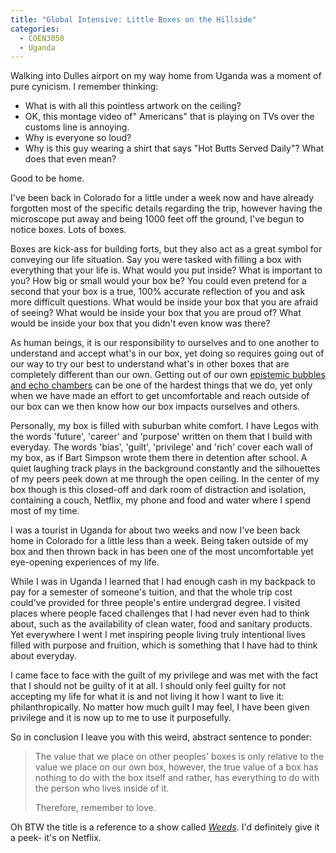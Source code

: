 ```yaml
---
title: "Global Intensive: Little Boxes on the Hillside"
categories:
  - COEN3050
  - Uganda
---
```


Walking into Dulles airport on my way home from Uganda was a moment of pure
cynicism. I remember thinking:

* What is with all this pointless artwork on the ceiling?
* OK, this montage video of" Americans" that is playing on TVs over the customs
  line is annoying.
* Why is everyone so loud?
* Why is this guy wearing a shirt that says "Hot Butts Served Daily"? What does
  that even mean?

Good to be home.

I've been back in Colorado for a little under a week now and have already forgotten
most of the specific details regarding the trip, however having the microscope
put away and being 1000 feet off the ground, I've begun to notice boxes. Lots of
boxes.

Boxes are kick-ass for building forts, but they also act as a great symbol for
conveying our life situation. Say you were tasked with filling a box with everything
that your life is. What would you put inside? What is important to you? How big
or small would your box be? You could even pretend for a second that your box
is a true, 100% accurate reflection of you and ask more difficult questions.
What would be inside your box that you are afraid of seeing? What would be inside
your box that you are proud of? What would be inside your box that you didn't
even know was there?

As human beings, it is our responsibility to ourselves and to one another to understand
and accept what's in our box, yet doing so requires going out of our way to try
our best to understand what's in other boxes that are completely different than
our own. Getting out of our own [epistemic bubbles and echo chambers](https://aeon.co/essays/why-its-as-hard-to-escape-an-echo-chamber-as-it-is-to-flee-a-cult)
can be one of the hardest things that we do, yet only when we have made an effort
to get uncomfortable and reach outside of our box can we then know how our box
impacts ourselves and others.

Personally, my box is filled with suburban white comfort. I have Legos with the
words 'future', 'career' and 'purpose' written on them that I build with everyday.
The words 'bias', 'guilt', 'privilege' and 'rich' cover each wall of my box, as
if Bart Simpson wrote them there in detention after school. A quiet laughing
track plays in the background constantly and the silhouettes of my peers peek down
at me through the open ceiling. In the center of my box though is this closed-off
and dark room of distraction and isolation, containing a couch, Netflix, my phone
and food and water where I spend most of my time.

I was a tourist in Uganda for about two weeks and now I've been back home in
Colorado for a little less than a week. Being taken outside of my box and then
thrown back in has been one of the most uncomfortable yet eye-opening experiences
of my life.

While I was in Uganda I learned that I had enough cash in my backpack to pay for
a semester of someone's tuition, and that the whole trip cost could've provided
for three people's entire undergrad degree. I visited places where people faced
challenges that I had never even had to think about, such as the availability
of clean water, food and sanitary products. Yet everywhere I went I met inspiring
people living truly intentional lives filled with purpose and fruition, which is
something that I have had to think about everyday.

I came face to face with the guilt of my privilege and was met with the fact that
I should not be guilty of it at all. I should only feel guilty for not accepting
my life for what it is and not living it how I want to live it: philanthropically.
No matter how much guilt I may feel, I have been given privilege and it is now
up to me to use it purposefully.

So in conclusion I leave you with this weird, abstract sentence to ponder:

> The value that we place on other peoples' boxes is only relative to the value
> we place on our own box, however, the true value of a box has nothing to do with
> the box itself and rather, has everything to do with the person who lives inside
> of it.
>
> Therefore, remember to love.

Oh BTW the title is a reference to a show called [*Weeds*](https://en.wikipedia.org/wiki/Weeds_%28TV_series%29).
I'd definitely give it a peek- it's on Netflix.

